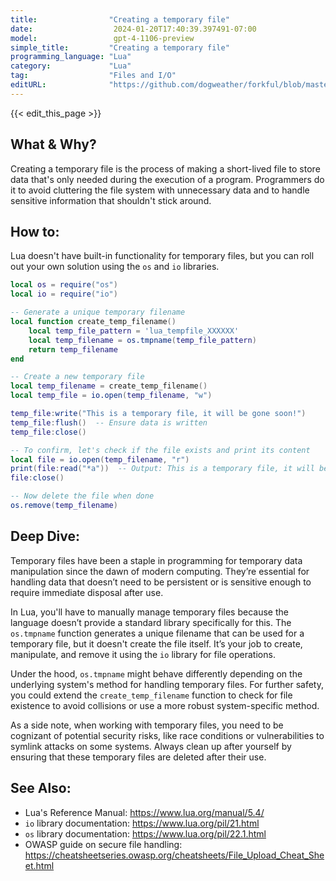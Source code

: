 ```yaml
---
title:                "Creating a temporary file"
date:                  2024-01-20T17:40:39.397491-07:00
model:                 gpt-4-1106-preview
simple_title:         "Creating a temporary file"
programming_language: "Lua"
category:             "Lua"
tag:                  "Files and I/O"
editURL:              "https://github.com/dogweather/forkful/blob/master/content/en/lua/creating-a-temporary-file.md"
---
```


{{< edit_this_page >}}

## What & Why?
Creating a temporary file is the process of making a short-lived file to store data that's only needed during the execution of a program. Programmers do it to avoid cluttering the file system with unnecessary data and to handle sensitive information that shouldn't stick around.

## How to:
Lua doesn't have built-in functionality for temporary files, but you can roll out your own solution using the `os` and `io` libraries.

```Lua
local os = require("os")
local io = require("io")

-- Generate a unique temporary filename
local function create_temp_filename()
    local temp_file_pattern = 'lua_tempfile_XXXXXX'
    local temp_filename = os.tmpname(temp_file_pattern)
    return temp_filename
end

-- Create a new temporary file
local temp_filename = create_temp_filename()
local temp_file = io.open(temp_filename, "w")

temp_file:write("This is a temporary file, it will be gone soon!")
temp_file:flush()  -- Ensure data is written
temp_file:close()

-- To confirm, let's check if the file exists and print its content
local file = io.open(temp_filename, "r")
print(file:read("*a"))  -- Output: This is a temporary file, it will be gone soon!
file:close()

-- Now delete the file when done
os.remove(temp_filename)
```

## Deep Dive:
Temporary files have been a staple in programming for temporary data manipulation since the dawn of modern computing. They’re essential for handling data that doesn’t need to be persistent or is sensitive enough to require immediate disposal after use.

In Lua, you'll have to manually manage temporary files because the language doesn’t provide a standard library specifically for this. The `os.tmpname` function generates a unique filename that can be used for a temporary file, but it doesn't create the file itself. It’s your job to create, manipulate, and remove it using the `io` library for file operations.

Under the hood, `os.tmpname` might behave differently depending on the underlying system's method for handling temporary files. For further safety, you could extend the `create_temp_filename` function to check for file existence to avoid collisions or use a more robust system-specific method.

As a side note, when working with temporary files, you need to be cognizant of potential security risks, like race conditions or vulnerabilities to symlink attacks on some systems. Always clean up after yourself by ensuring that these temporary files are deleted after their use.

## See Also:
- Lua's Reference Manual: https://www.lua.org/manual/5.4/
- `io` library documentation: https://www.lua.org/pil/21.html
- `os` library documentation: https://www.lua.org/pil/22.1.html
- OWASP guide on secure file handling: https://cheatsheetseries.owasp.org/cheatsheets/File_Upload_Cheat_Sheet.html
